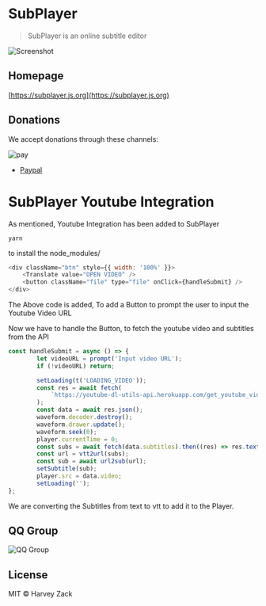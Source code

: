 # SubPlayer

> SubPlayer is an online subtitle editor

![Screenshot](./images/screenshot6.png)

## Homepage

[https://subplayer.js.org](https://subplayer.js.org)

## Donations

We accept donations through these channels:

![pay](./public/pay.png)

-   [Paypal](https://www.paypal.me/harveyzack)

# SubPlayer Youtube Integration
As mentioned, Youtube Integration has been added to SubPlayer

```
yarn
```
to install the node_modules/

```javascript
<div className="btn" style={{ width: '100%' }}>
    <Translate value="OPEN VIDEO" />
    <button className="file" type="file" onClick={handleSubmit} />
</div>
```
The Above code is added, To add a Button to prompt the user to input the Youtube Video URL

Now we have to handle the Button, to fetch the youtube video and subtitles from the API

```javascript
const handleSubmit = async () => {
        let videoURL = prompt('Input video URL');
        if (!videoURL) return;

        setLoading(t('LOADING_VIDEO'));
        const res = await fetch(
            `https://youtube-dl-utils-api.herokuapp.com/get_youtube_video_link_with_captions?url=${videoURL}`,
        );
        const data = await res.json();
        waveform.decoder.destroy();
        waveform.drawer.update();
        waveform.seek(0);
        player.currentTime = 0;
        const subs = await fetch(data.subtitles).then((res) => res.text());
        const url = vtt2url(subs);
        const sub = await url2sub(url);
        setSubtitle(sub);
        player.src = data.video;
        setLoading('');
};
```
We are converting the Subtitles from text to vtt to add it to the Player.

## QQ Group

![QQ Group](./public/qqgroup.png)

## License

MIT © Harvey Zack
